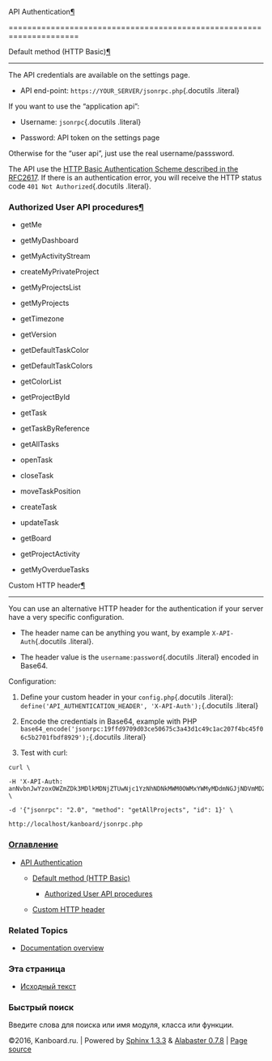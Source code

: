 API Authentication[¶](#api-authentication "Ссылка на этот заголовок")

=====================================================================



Default method (HTTP Basic)[¶](#default-method-http-basic "Ссылка на этот заголовок")

-------------------------------------------------------------------------------------



The API credentials are available on the settings page.



-   API end-point: `https://YOUR_SERVER/jsonrpc.php`{.docutils .literal}



If you want to use the “application api”:



-   Username: `jsonrpc`{.docutils .literal}

-   Password: API token on the settings page



Otherwise for the “user api”, just use the real username/passsword.



The API use the [HTTP Basic Authentication Scheme described in the RFC2617](http://www.ietf.org/rfc/rfc2617.txt). If there is an authentication error, you will receive the HTTP status code `401 Not Authorized`{.docutils .literal}.



### Authorized User API procedures[¶](#authorized-user-api-procedures "Ссылка на этот заголовок")



-   getMe

-   getMyDashboard

-   getMyActivityStream

-   createMyPrivateProject

-   getMyProjectsList

-   getMyProjects

-   getTimezone

-   getVersion

-   getDefaultTaskColor

-   getDefaultTaskColors

-   getColorList

-   getProjectById

-   getTask

-   getTaskByReference

-   getAllTasks

-   openTask

-   closeTask

-   moveTaskPosition

-   createTask

-   updateTask

-   getBoard

-   getProjectActivity

-   getMyOverdueTasks



Custom HTTP header[¶](#custom-http-header "Ссылка на этот заголовок")

---------------------------------------------------------------------



You can use an alternative HTTP header for the authentication if your server have a very specific configuration.



-   The header name can be anything you want, by example `X-API-Auth`{.docutils .literal}.

-   The header value is the `username:password`{.docutils .literal} encoded in Base64.



Configuration:



1.  Define your custom header in your `config.php`{.docutils .literal}: `define('API_AUTHENTICATION_HEADER', 'X-API-Auth');`{.docutils .literal}

2.  Encode the credentials in Base64, example with PHP `base64_encode('jsonrpc:19ffd9709d03ce50675c3a43d1c49c1ac207f4bc45f06c5b2701fbdf8929');`{.docutils .literal}

3.  Test with curl:



<!-- -->



    curl \

    -H 'X-API-Auth: anNvbnJwYzoxOWZmZDk3MDlkMDNjZTUwNjc1YzNhNDNkMWM0OWMxYWMyMDdmNGJjNDVmMDZjNWIyNzAxZmJkZjg5Mjk=' \

    -d '{"jsonrpc": "2.0", "method": "getAllProjects", "id": 1}' \

    http://localhost/kanboard/jsonrpc.php



### [Оглавление](index.markdown)



-   [API Authentication](#)

    -   [Default method (HTTP Basic)](#default-method-http-basic)

        -   [Authorized User API procedures](#authorized-user-api-procedures)

    -   [Custom HTTP header](#custom-http-header)



### Related Topics



-   [Documentation overview](index.markdown)



### Эта страница



-   [Исходный текст](_sources/api-authentication.txt)



### Быстрый поиск



Введите слова для поиска или имя модуля, класса или функции.



©2016, Kanboard.ru. | Powered by [Sphinx 1.3.3](http://sphinx-doc.org/) & [Alabaster 0.7.8](https://github.com/bitprophet/alabaster) | [Page source](_sources/api-authentication.txt)

